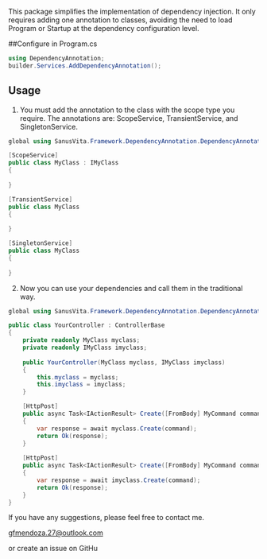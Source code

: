 This package simplifies the implementation of dependency injection. It only requires adding one annotation to classes, avoiding the need to load Program or Startup at the dependency configuration level.

##Configure in Program.cs

```csharp
using DependencyAnnotation;
builder.Services.AddDependencyAnnotation();
```

## Usage

1. You must add the annotation to the class with the scope type you require. The annotations are: ScopeService, TransientService, and SingletonService.

```csharp
global using SanusVita.Framework.DependencyAnnotation.DependencyAnnotation;

[ScopeService]
public class MyClass : IMyClass
{
    
}

[TransientService]
public class MyClass
{
    
}

[SingletonService]
public class MyClass
{
    
}
```

2. Now you can use your dependencies and call them in the traditional way.
```csharp
global using SanusVita.Framework.DependencyAnnotation.DependencyAnnotation;

public class YourController : ControllerBase
{
    private readonly MyClass myclass;
    private readonly IMyClass imyclass;
    
    public YourController(MyClass myclass, IMyClass imyclass)
    {
        this.myclass = myclass;
        this.imyclass = imyclass;
    }

    [HttpPost]
    public async Task<IActionResult> Create([FromBody] MyCommand command)
    {
        var response = await myclass.Create(command);
        return Ok(response);
    }
    
    [HttpPost]
    public async Task<IActionResult> Create([FromBody] MyCommand command)
    {
        var response = await imyclass.Create(command);
        return Ok(response);
    }
}
```

If you have any suggestions, please feel free to contact me.

gfmendoza.27@outlook.com

or create an issue on GitHu
